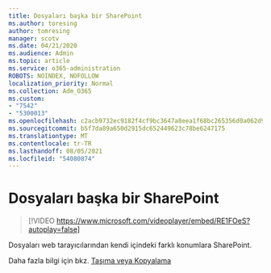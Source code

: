 ```yaml
---
title: Dosyaları başka bir SharePoint
ms.author: toresing
author: tomresing
manager: scotv
ms.date: 04/21/2020
ms.audience: Admin
ms.topic: article
ms.service: o365-administration
ROBOTS: NOINDEX, NOFOLLOW
localization_priority: Normal
ms.collection: Adm_O365
ms.custom:
- "7542"
- "5300013"
ms.openlocfilehash: c2acb9732ec9182f4cf9bc3647a8eea1f68bc265356d0a062d9c9e86aedf66a1
ms.sourcegitcommit: b5f7da89a650d2915dc652449623c78be6247175
ms.translationtype: MT
ms.contentlocale: tr-TR
ms.lasthandoff: 08/05/2021
ms.locfileid: "54080874"
---
```

# <a name="copy-files-to-sharepoint"></a>Dosyaları başka bir SharePoint

> [!VIDEO https://www.microsoft.com/videoplayer/embed/RE1FOeS?autoplay=false]

Dosyaları web tarayıcılarından kendi içindeki farklı konumlara SharePoint.

Daha fazla bilgi için bkz. [Taşıma veya Kopyalama](https://support.microsoft.com/office/00e2f483-4df3-46be-a861-1f5f0c1a87bc)
